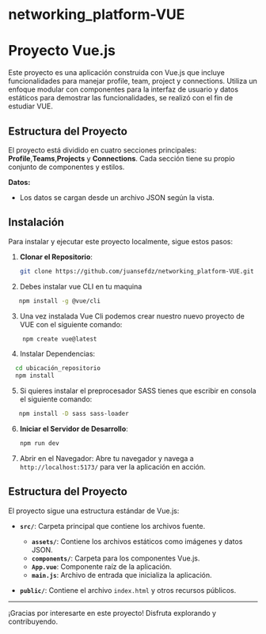 # networking_platform-VUE

# Proyecto Vue.js

Este proyecto es una aplicación construida con Vue.js que incluye funcionalidades para manejar profile, team, project y connections. Utiliza un enfoque modular con componentes para la interfaz de usuario y datos estáticos para demostrar las funcionalidades, se realizó con el fin de estudiar VUE.

## Estructura del Proyecto

El proyecto está dividido en cuatro secciones principales: **Profile**,**Teams**,**Projects** y **Connections**. Cada sección tiene su propio conjunto de componentes y estilos.


**Datos:**
- Los datos se cargan desde un archivo JSON según la vista.



## Instalación

Para instalar y ejecutar este proyecto localmente, sigue estos pasos:

1. **Clonar el Repositorio**:
    ```bash
    git clone https://github.com/juansefdz/networking_platform-VUE.git
    ```
2. Debes instalar vue CLI en tu maquina

 ```bash
    npm install -g @vue/cli
   ```
3. Una vez instalada Vue Cli podemos crear nuestro nuevo proyecto de VUE con el siguiente comando:

```bash
    npm create vue@latest
```
4. Instalar Dependencias:
  ```bash
    cd ubicación_repositorio
    npm install
  ```
5. Si quieres instalar el preprocesador SASS tienes que escribir en consola el siguiente comando:
 ```bash
    npm install -D sass sass-loader
```
6. **Iniciar el Servidor de Desarrollo**:
    ```bash
    npm run dev
    ```

7. Abrir en el Navegador:
    Abre tu navegador y navega a `http://localhost:5173/` para ver la aplicación en acción.


## Estructura del Proyecto

El proyecto sigue una estructura estándar de Vue.js:

- **`src/`**: Carpeta principal que contiene los archivos fuente.
  - **`assets/`**: Contiene los archivos estáticos como imágenes y datos JSON.
  - **`components/`**: Carpeta para los componentes Vue.js.
  - **`App.vue`**: Componente raíz de la aplicación.
  - **`main.js`**: Archivo de entrada que inicializa la aplicación.

- **`public/`**: Contiene el archivo `index.html` y otros recursos públicos.

---

¡Gracias por interesarte en este proyecto! Disfruta explorando y contribuyendo.
